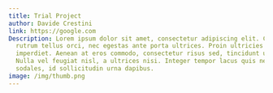 ```yaml
---
title: Trial Project
author: Davide Crestini
link: https://google.com
Description: Lorem ipsum dolor sit amet, consectetur adipiscing elit. Cras
  rutrum tellus orci, nec egestas ante porta ultrices. Proin ultricies viverra
  imperdiet. Aenean at eros commodo, consectetur risus sed, tincidunt urna.
  Nulla vel feugiat nisl, a ultrices nisi. Integer tempor lacus quis neque
  sodales, id sollicitudin urna dapibus.
image: /img/thumb.png
---
```

